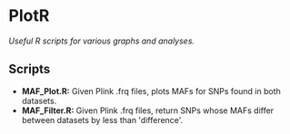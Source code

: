 # PlotR
*Useful R scripts for various graphs and analyses.*

## Scripts
* **MAF_Plot.R:** Given Plink .frq files, plots MAFs for SNPs found in both datasets.
* **MAF_Filter.R:** Given Plink .frq files, return SNPs whose MAFs differ between datasets by less than 'difference'.
